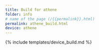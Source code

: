 ```yaml
---
title: Build for athene
folder: info
# name of the page (/{{permalink}}.html)
permalink: athene_build.html
device: athene
---
```

{% include templates/device_build.md %}

